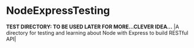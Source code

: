 # NodeExpressTesting
**TEST DIRECTORY: TO BE USED LATER FOR MORE...CLEVER IDEA...**
|A directory for testing and learning about Node with Express to build RESTful API|
